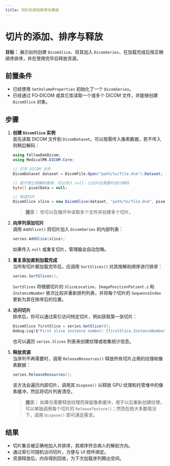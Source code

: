 ```yaml
---
title: 切片的添加排序与释放
---
```


# 切片的添加、排序与释放

**目标：** 展示如何创建 `DicomSlice`、将其加入 `DicomSeries`、在加载完成后按正确顺序排序，并在使用完毕后释放资源。

## 前置条件

- 已经使用 `SetVolumeProperties` 初始化了一个 `DicomSeries`。
- 已经通过 FO‑DICOM 或其它库读取一个或多个 DICOM 文件，并能够创建 `DicomSlice` 对象。

## 步骤

1. **创建 `DicomSlice` 实例**  
   首先读取 DICOM 文件到 `DicomDataset`。可以按需传入像素数据，若不传入则稍后解码：

   ```csharp
   using FellowOakDicom;
   using MedicalMR.DICOM.Core;

   // 打开 DICOM 文件
   DicomDataset dataset = DicomFile.Open("path/to/file.dcm").Dataset;

   // 若不想立即解码像素，可以传入 null，让切片在需要时自行解码
   byte[] pixelData = null;

   // 构造切片
   DicomSlice slice = new DicomSlice(dataset, "path/to/file.dcm", pixelData);
   ```

   > **提示：** 你可以在循环中读取多个文件并创建多个切片。

2. **向序列添加切片**  
   调用 `AddSlice()` 将切片加入 `DicomSeries` 的内部列表：

   ```csharp
   series.AddSlice(slice);
   ```

   如果传入 `null` 或重复切片，管理器会自动忽略。

3. **重复添加直到加载完成**  
   当所有切片都加载完毕后，应调用 `SortSlices()` 对其按解剖顺序进行排序：

   ```csharp
   series.SortSlices();
   ```

   `SortSlices` 将根据切片的 `SliceLocation`、`ImagePositionPatient.z` 和 `InstanceNumber` 依次比较并重新排列列表，并将每个切片的 `SequenceIndex` 更新为其在排序后的位置。

4. **访问切片**  
   排序后，你可以通过索引访问特定切片，例如获取第一张切片：

   ```csharp
   DicomSlice firstSlice = series.GetSlice(0);
   Debug.Log($"First slice instance number: {firstSlice.InstanceNumber}");
   ```

   也可以遍历 `series.Slices` 列表来创建纹理或收集统计信息。

5. **释放资源**  
   当序列不再需要时，调用 `ReleaseResources()` 释放所有切片占用的纹理和像素数据：

   ```csharp
   series.ReleaseResources();
   ```

   该方法会遍历内部切片，调用其 `Dispose()` 以释放 GPU 纹理和托管堆中的像素缓冲，然后将切片列表清空。

   > **提示：** 如果仅需要释放纹理而保留像素缓冲，用于以后重新创建纹理，可以单独调用每个切片的 `ReleaseTexture()`；然而在绝大多数情况下，调用 `Dispose()` 即可满足需求。

## 结果

- 切片集合被正确地加入并排序，其顺序符合病人的解剖方向。
- 通过索引可随机访问切片，方便与 UI 控件绑定。
- 资源释放后，内存得到回收，为下次加载序列腾出空间。
